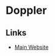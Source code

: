 # Doppler

<!--
https://github.com/DopplerHQ/cli
https://thenewstack.io/secrets-management-doppler-or-hashicorp-vault/
-->

## Links

- [Main Website](https://doppler.com)
